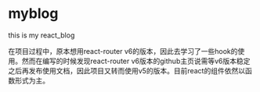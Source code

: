 # myblog
this is my react_blog

在项目过程中，原本想用react-router v6的版本，因此去学习了一些hook的使用。然而在编写的时候发现react-router v6版本的github主页说需等v6版本稳定之后再发布使用文档，因此项目又转而使用v5的版本。目前react的组件依然以函数形式为主。
